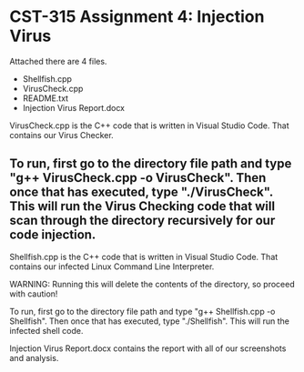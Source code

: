# CST-315 Assignment 4: Injection Virus

Attached there are 4 files.
* Shellfish.cpp
* VirusCheck.cpp
* README.txt
* Injection Virus Report.docx

VirusCheck.cpp is the C++ code that is written in Visual Studio Code. That contains our Virus Checker.

To run, first go to the directory file path and type "g++ VirusCheck.cpp -o VirusCheck". Then once that has executed, type "./VirusCheck". This will run the Virus Checking code that will scan through the directory recursively for our code injection.
---------------------------
Shellfish.cpp is the C++ code that is written in Visual Studio Code. That contains our infected Linux Command Line Interpreter.

WARNING: Running this will delete the contents of the directory, so proceed with caution!

To run, first go to the directory file path and type "g++ Shellfish.cpp -o Shellfish". Then once that has executed, type "./Shellfish". This will run the infected shell code.

Injection Virus Report.docx contains the report with all of our screenshots and analysis.